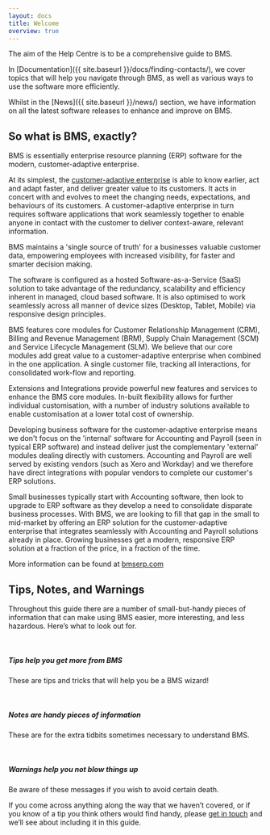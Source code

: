```yaml
---
layout: docs
title: Welcome
overview: true
---
```


The aim of the Help Centre is to be a comprehensive guide to BMS.

In [Documentation]({{ site.baseurl }}/docs/finding-contacts/), we cover topics that will help you navigate through BMS, as well as various ways to use the software more efficiently.

Whilst in the [News]({{ site.baseurl }}/news/) section, we have information on all the latest software releases to enhance and improve on BMS.

## So what is BMS, exactly?

BMS is essentially enterprise resource planning (ERP) software for the modern, customer-adaptive enterprise.

At its simplest, the [customer-adaptive enterprise](http://ovum.com/2013/04/05/ovum-industry-congress-to-provide-overview-of-the-customer-adaptive-enterprise/) is able to know earlier, act and adapt faster, and deliver greater value to its customers. It acts in concert with and evolves to meet the changing needs, expectations, and behaviours of its customers.  A customer-adaptive enterprise in turn requires software applications that work seamlessly together to enable anyone in contact with the customer to deliver context-aware, relevant information. 

BMS maintains a 'single source of truth' for a businesses valuable customer data, empowering employees with increased visibility, for faster and smarter decision making.

The software is configured as a hosted Software-as-a-Service (SaaS) solution to take advantage of the redundancy, scalability and efficiency inherent in managed, cloud based software. It is also optimised to work seamlessly across all manner of device sizes (Desktop, Tablet, Mobile) via responsive design principles.

BMS features core modules for Customer Relationship Management (CRM), Billing and Revenue Management (BRM), Supply Chain Management (SCM) and Service Lifecycle Management (SLM). We believe that our core modules add great value to a customer-adaptive enterprise when combined in the one application. A single customer file, tracking all interactions, for consolidated work-flow and reporting.

Extensions and Integrations provide powerful new features and services to enhance the BMS core modules. In-built flexibility allows for further individual customisation, with a number of industry solutions available to enable customisation at a lower total cost of ownership.

Developing business software for the customer-adaptive enterprise means we don't focus on the 'internal' software for Accounting and Payroll (seen in typical ERP software) and instead deliver just the complementary 'external' modules dealing directly with customers. Accounting and Payroll are well served by existing vendors (such as Xero and Workday) and we therefore have direct integrations with popular vendors to complete our customer's ERP solutions.

Small businesses typically start with Accounting software, then look to upgrade to ERP software as they develop a need to consolidate disparate business processes. With BMS, we are looking to fill that gap in the small to mid-market by offering an ERP solution for the customer-adaptive enterprise that integrates seamlessly with Accounting and Payroll solutions already in place. Growing businesses get a modern, responsive ERP solution at a fraction of the price, in a fraction of the time.

More information can be found at [bmserp.com](http://bmserp.com)

## Tips, Notes, and Warnings

Throughout this guide there are a number of small-but-handy pieces of
information that can make using BMS easier, more interesting, and less
hazardous. Here’s what to look out for.

<div class="note">
  <span class="icon-exclamation-sign icon-large">&nbsp;</span>
  <h5>Tips help you get more from BMS</h5>
  <p>These are tips and tricks that will help you be a BMS wizard!</p>
</div>

<div class="note info">
  <span class="icon-exclamation-sign icon-large">&nbsp;</span>
  <h5>Notes are handy pieces of information</h5>
  <p>These are for the extra tidbits sometimes necessary to understand BMS.</p>
</div>

<div class="note warning">
  <span class="icon-exclamation-sign icon-large">&nbsp;</span>
  <h5>Warnings help you not blow things up</h5>
  <p>Be aware of these messages if you wish to avoid certain death.</p>
</div>

If you come across anything along the way that we haven’t covered, or if you
know of a tip you think others would find handy, please <a id="Intercom" class="noRedirect" href="mailto:c772676240e0bea1fa03f8bbf21edc26778efc65@incoming.intercom.io">get in touch</a> and we’ll see about
including it in this guide.